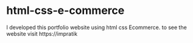 # html-css-e-commerce
I developed this portfolio website using html css Ecommerce. to see the  website visit https://impratik

